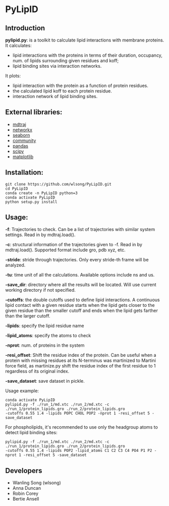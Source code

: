 # PyLipID

## Introduction 
**pylipid.py**: is a toolkit to calculate lipid interactions with membrane proteins. 
It calculates: 
- lipid interactions with the proteins in terms of their duration, occupancy, num. of lipids surrounding given residues and koff;
- lipid binding sites via interaction networks. 

It plots:
- lipid interaction with the protein as a function of protein residues. 
- the calculated lipid koff to each protein residue. 
- interaction network of lipid binding sites. 

## External libraries:
- [mdtraj](http://mdtraj.org)
- [networkx](https://networkx.github.io)
- [seaborn](https://seaborn.pydata.org)
- [community](https://python-louvain.readthedocs.io/en/latest/index.html)
- [pandas](https://pandas.pydata.org)
- [scipy](https://www.scipy.org)
- [matplotlib](https://matplotlib.org)

## Installation:
```
git clone https://github.com/wlsong/PyLipID.git
cd PyLipID
conda create -n PyLipID python=3
conda activate PyLipID
python setup.py install
```

## Usage:

**-f**: Trajectories to check. Can be a list of trajectories with similar system settings. Read in by mdtraj.load().

**-c**: structural information of the trajectories given to -f. Read in by mdtraj.load(). Supported format include gro, pdb xyz, etc. 

**-stride**: stride through trajectories. Only every stride-th frame will be analyzed.

**-tu**: time unit of all the calculations. Available options include ns and us. 

**-save_dir**: directory where all the results will be located. Will use current working directory if not specified. 

**-cutoffs**: the double cutoffs used to define lipid interactions. A continuous lipid contact with a given residue starts when the lipid
gets closer to the given residue than the smaller cutoff and ends when the lipid gets farther than the larger cutoff. 

**-lipids**: specify the lipid residue name 

**-lipid_atoms**: specify the atoms to check

**-nprot**: num. of proteins in the system

**-resi_offset**: Shift the residue index of the protein. Can be useful when a protein with missing residues at its N-terminus was martinized 
to Martini force field, as martinize.py shift the residue index of the first residue to 1 regardless of its original index. 

**-save_dataset**: save dataset in pickle. 

Usage example: 
```
conda activate PyLipID
pylipid.py -f ./run_1/md.xtc ./run_2/md.xtc -c ./run_1/protein_lipids.gro ./run_2/protein_lipids.gro 
-cutoffs 0.55 1.4 -lipids POPC CHOL POP2 -nprot 1 -resi_offset 5 -save_dataset
```
For phospholipids, it's recommended to use only the headgroup atoms to detect lipid binding sites:
```
pylipid.py -f ./run_1/md.xtc ./run_2/md.xtc -c ./run_1/protein_lipids.gro ./run_2/protein_lipids.gro 
-cutoffs 0.55 1.4 -lipids POP2 -lipid_atoms C1 C2 C3 C4 PO4 P1 P2 -nprot 1 -resi_offset 5 -save_dataset
```

## Developers
- Wanling Song (wlsong)
- Anna Duncan
- Robin Corey
- Bertie Ansell

